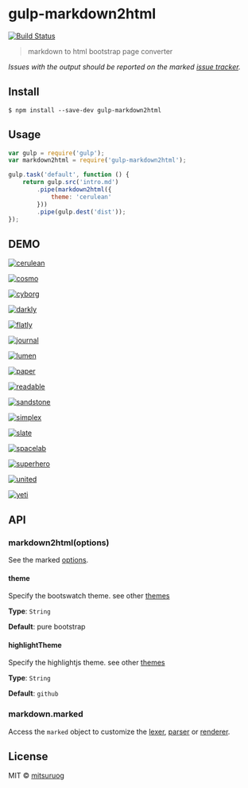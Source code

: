# gulp-markdown2html

[![Build Status](https://travis-ci.org/mitsuruog/gulp-markdown2html.svg?branch=master)](https://travis-ci.org/mitsuruog/gulp-markdown2html)

> markdown to html bootstrap page converter

*Issues with the output should be reported on the marked [issue tracker](https://github.com/chjj/marked/issues).*

## Install

```
$ npm install --save-dev gulp-markdown2html
```

## Usage

```js
var gulp = require('gulp');
var markdown2html = require('gulp-markdown2html');

gulp.task('default', function () {
	return gulp.src('intro.md')
		.pipe(markdown2html({
			theme: 'cerulean'
		}))
		.pipe(gulp.dest('dist'));
});
```

## DEMO

[![cerulean](./thumbnails/cerulean.png)](http://mitsuruog.github.io/gulp-markdown2bootstrap/cerulean.html)

[![cosmo](./thumbnails/cosmo.png)](http://mitsuruog.github.io/gulp-markdown2bootstrap/cosmo.html)

[![cyborg](./thumbnails/cyborg.png)](http://mitsuruog.github.io/gulp-markdown2bootstrap/cyborg.html)

[![darkly](./thumbnails/darkly.png)](http://mitsuruog.github.io/gulp-markdown2bootstrap/darkly.html)

[![flatly](./thumbnails/flatly.png)](http://mitsuruog.github.io/gulp-markdown2bootstrap/flatly.html)

[![journal](./thumbnails/journal.png)](http://mitsuruog.github.io/gulp-markdown2bootstrap/journal.html)

[![lumen](./thumbnails/lumen.png)](http://mitsuruog.github.io/gulp-markdown2bootstrap/lumen.html)

[![paper](./thumbnails/paper.png)](http://mitsuruog.github.io/gulp-markdown2bootstrap/paper.html)

[![readable](./thumbnails/readable.png)](http://mitsuruog.github.io/gulp-markdown2bootstrap/readable.html)

[![sandstone](./thumbnails/sandstone.png)](http://mitsuruog.github.io/gulp-markdown2bootstrap/sandstone.html)

[![simplex](./thumbnails/simplex.png)](http://mitsuruog.github.io/gulp-markdown2bootstrap/simplex.html)

[![slate](./thumbnails/slate.png)](http://mitsuruog.github.io/gulp-markdown2bootstrap/slate.html)

[![spacelab](./thumbnails/spacelab.png)](http://mitsuruog.github.io/gulp-markdown2bootstrap/spacelab.html)

[![superhero](./thumbnails/superhero.png)](http://mitsuruog.github.io/gulp-markdown2bootstrap/superhero.html)

[![united](./thumbnails/united.png)](http://mitsuruog.github.io/gulp-markdown2bootstrap/united.html)

[![yeti](./thumbnails/yeti.png)](http://mitsuruog.github.io/gulp-markdown2bootstrap/yeti.html)

## API

### markdown2html(options)

See the marked [options](https://github.com/chjj/marked#options-1).

#### theme

Specify the bootswatch theme. see other [themes](https://bootswatch.com/)

**Type**: `String`

**Default**: pure bootstrap

#### highlightTheme

Specify the highlightjs theme. see other [themes](https://highlightjs.org/static/demo/)

**Type**: `String`

**Default**: `github`

### markdown.marked

Access the `marked` object to customize the [lexer](https://github.com/chjj/marked#access-to-lexer-and-parser), [parser](https://github.com/chjj/marked#access-to-lexer-and-parser) or [renderer](https://github.com/chjj/marked#renderer).


## License

MIT © [mitsuruog](https://github.com/mitsuruog)
